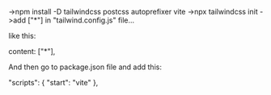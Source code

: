->npm install -D tailwindcss postcss autoprefixer vite
->npx tailwindcss init
->add ["*"] in "tailwind.config.js" file...

like this:

content: ["*"],

And then go to package.json file and add this:

"scripts": {
    "start": "vite"
},